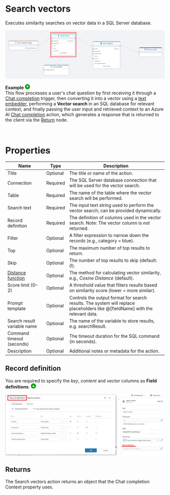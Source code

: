 # Search vectors
Executes similarity searches on vector data in a SQL Server database.



![img](../../../../images/flow/sql-vector-search.png)


**Example** ![img](../../../../images/strz.jpg)  
This flow processes a user's chat question by first receiving it through a [Chat completion](../../triggers/ai/chat-completion-trigger.md) trigger, then converting it into a vector using a [text embedder](../azure-ai/text-embedder.md), performing a **Vector search** in an SQL database for relevant context, and finally passing the user input and retrieved context to an Azure AI [Chat completion](../azure-ai/chat-completion.md) action, which generates a response that is returned to the client via the [Return](../built-in/return.md) node.

</br>

# Properties

| Name                         | Type      | Description                                                                                      | 
|------------------------------|-----------|--------------------------------------------------------------------------------------------------|
| Title                        | Optional  | The title or name of the action. |
| Connection                   | Required  | The SQL Server database connection that will be used for the vector search. |
| Table                        | Required  | The name of the table where the vector search will be performed. |
| Search text                  | Required  | The input text string used to perform the vector search; can be provided dynamically. |
| Record definition            | Required  | The definition of columns used in the vector search. Note: The vector column is not returned. |
| Filter                       | Optional  | A filter expression to narrow down the records (e.g., category = blue). |
| Top                          | Optional  | The maximum number of top results to return. |
| Skip                         | Optional  | The number of top results to skip (default: *0*). |
| [Distance function](https://learn.microsoft.com/en-us/azure/cosmos-db/gen-ai/distance-functions) | Optional  |  The method for calculating vector similarity, e.g., *Cosine Distance* (default). |
| Score limit (0–2)            | Optional  | A threshold value that filters results based on similarity score (lower = more similar). |
| Prompt template              | Optional  | Controls the output format for search results. The system will replace placeholders like @[fieldName] with the relevant data. |
| Search result variable name  | Optional  | The name of the variable to store results, e.g. searchResult. |
| Command timeout (seconds)    | Optional  | The timeout duration for the SQL command (in seconds). |
| Description                  | Optional  | Additional notes or metadata for the action. |


## Record definition

You are required to specify the *key*, *content* and *vector* columns as **Field definitions**. ![img](../../../../images/strz2.jpg) 

![img](../../../../images/flow/sql-vector-search1.png)

## Returns 

The Search vectors action returns an object that the Chat completion Context property uses.